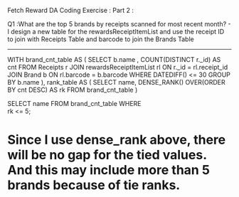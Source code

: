 Fetch Reward DA Coding Exercise : 
Part 2 :

Q1 :What are the top 5 brands by receipts scanned for most recent month? 
	- I design a new table for the rewardsReceiptItemList and use the receipt ID to join with Receipts Table and barcode to join the Brands Table 

--------------------------------------------------------------------------------------------------------------------------------------------------

WITH brand_cnt_table AS (
	SELECT 
		b.name , COUNT(DISTINCT r._id) AS cnt
	FROM
		Receipts r
	JOIN
		rewardsReceiptItemList rl ON r._id = rl.receipt_id
	JOIN 
		Brand b ON rl.barcode = b.barcode
	WHERE
		DATEDIFF() <= 30
	GROUP BY
		b.name
),
	rank_table AS (
	SELECT
		name, DENSE_RANK() OVER(ORDER BY cnt DESC) AS rk
	FROM 
		brand_cnt_table
)

SELECT
	name
FROM
	brand_cnt_table
WHERE  
	rk <= 5;         

# Since I use dense_rank above, there will be no gap for the tied values. And this may include more than 5 brands because of tie ranks.



